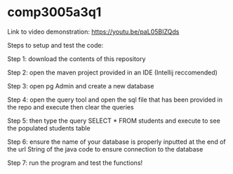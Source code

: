 # comp3005a3q1

Link to video demonstration: https://youtu.be/paL05BIZQds

Steps to setup and test the code:

  Step 1: download the contents of this repository

  Step 2: open the maven project provided in an IDE (Intellij reccomended)

  Step 3: open pg Admin and create a new database

  Step 4: open the query tool and open the sql file that has been provided in the repo and execute then clear the queries

  Step 5: then type the query SELECT * FROM students and execute to see the populated students table

  Step 6: ensure the name of your database is properly inputted at the end of the url String of the java code to ensure connection to the database

  Step 7: run the program and test the functions!
